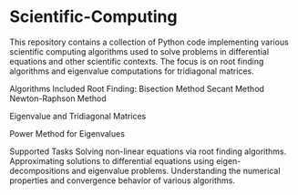 # Scientific-Computing
This repository contains a collection of Python code implementing various scientific computing algorithms used to solve problems in differential equations and other scientific contexts. 
The focus is on root finding algorithms and eigenvalue computations for tridiagonal matrices.

Algorithms Included
Root Finding:
Bisection Method
Secant Method
Newton-Raphson Method

Eigenvalue and Tridiagonal Matrices

Power Method for Eigenvalues

Supported Tasks
Solving non-linear equations via root finding algorithms.
Approximating solutions to differential equations using eigen-decompositions and eigenvalue problems.
Understanding the numerical properties and convergence behavior of various algorithms.
